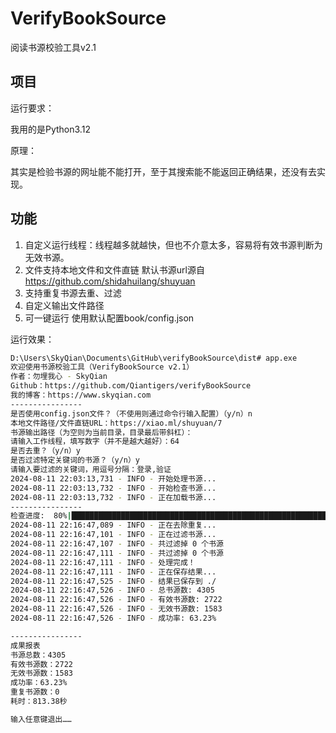 # VerifyBookSource

阅读书源校验工具v2.1

## 项目

运行要求：

我用的是Python3.12


原理：

其实是检验书源的网址能不能打开，至于其搜索能不能返回正确结果，还没有去实现。

## 功能

1. 自定义运行线程：线程越多就越快，但也不介意太多，容易将有效书源判断为无效书源。
2. 文件支持本地文件和文件直链 默认书源url源自 https://github.com/shidahuilang/shuyuan
3. 支持重复书源去重、过滤
4. 自定义输出文件路径
5. 可一键运行 使用默认配置book/config.json

运行效果：

```sh
D:\Users\SkyQian\Documents\GitHub\verifyBookSource\dist# app.exe
欢迎使用书源校验工具（VerifyBookSource v2.1）
作者：勿埋我心 - SkyQian
Github：https://github.com/Qiantigers/verifyBookSource
我的博客：https://www.skyqian.com
----------------
是否使用config.json文件？（不使用则通过命令行输入配置）（y/n）n
本地文件路径/文件直链URL：https://xiao.ml/shuyuan/7
书源输出路径（为空则为当前目录，目录最后带斜杠）：
请输入工作线程，填写数字（并不是越大越好）：64
是否去重？（y/n）y
是否过滤特定关键词的书源？（y/n）y
请输入要过滤的关键词，用逗号分隔：登录,验证
2024-08-11 22:03:13,731 - INFO - 开始处理书源...
2024-08-11 22:03:13,732 - INFO - 开始检查书源...
2024-08-11 22:03:13,732 - INFO - 正在加载书源...
----------------
检查进度:  80%|████████████████████████████████████████████████████████████████▊                | 4306/5385 [10:34<01:03, 16.93it/s]
2024-08-11 22:16:47,089 - INFO - 正在去除重复...
2024-08-11 22:16:47,101 - INFO - 正在过滤书源...
2024-08-11 22:16:47,107 - INFO - 共过滤掉 0 个书源
2024-08-11 22:16:47,111 - INFO - 共过滤掉 0 个书源
2024-08-11 22:16:47,111 - INFO - 处理完成！
2024-08-11 22:16:47,111 - INFO - 正在保存结果...
2024-08-11 22:16:47,525 - INFO - 结果已保存到 ./
2024-08-11 22:16:47,526 - INFO - 总书源数: 4305
2024-08-11 22:16:47,526 - INFO - 有效书源数: 2722
2024-08-11 22:16:47,526 - INFO - 无效书源数: 1583
2024-08-11 22:16:47,526 - INFO - 成功率: 63.23%

----------------
成果报表
书源总数：4305
有效书源数：2722
无效书源数：1583
成功率：63.23%
重复书源数：0
耗时：813.38秒

输入任意键退出……

```
